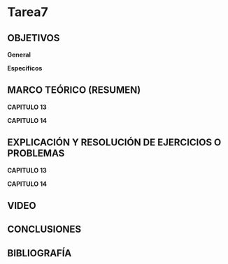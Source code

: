 # Tarea7

## OBJETIVOS

**General**



**Específicos**



## MARCO TEÓRICO (RESUMEN)

**CAPITULO 13**



**CAPITULO 14**



## EXPLICACIÓN Y RESOLUCIÓN DE EJERCICIOS O PROBLEMAS

**CAPITULO 13**



**CAPITULO 14**



## VIDEO



## CONCLUSIONES



## BIBLIOGRAFÍA

